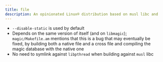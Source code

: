```yaml
---
title: file
description: An opinionated Linux® distribution based on musl libc and toybox
---
```


- `--disable-static` is used by default
- Depends on the same version of itself (and on `libmagic`); `magic/Makefile.am` mentions that this is a bug that may eventually be fixed, by building both a native file and a cross file and compiling the magic database with the native one
- No need to symlink against `libpthread` when building against `musl` libc
